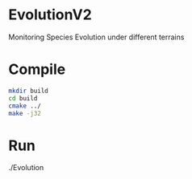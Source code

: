 # EvolutionV2

Monitoring Species Evolution under different terrains

# Compile

```bash
mkdir build
cd build
cmake ../
make -j32
```

# Run

./Evolution

